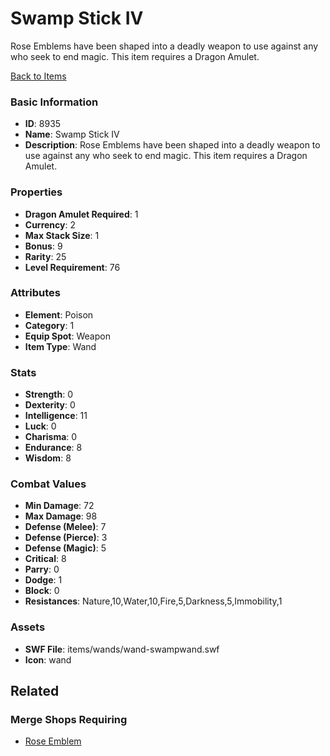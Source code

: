 # Swamp Stick IV

Rose Emblems have been shaped into a deadly weapon to use against any who seek to end magic. This item requires a Dragon Amulet.

[Back to Items](../items.md)

### Basic Information

- **ID**: 8935
- **Name**: Swamp Stick IV
- **Description**: Rose Emblems have been shaped into a deadly weapon to use against any who seek to end magic. This item requires a Dragon Amulet.

### Properties

- **Dragon Amulet Required**: 1
- **Currency**: 2
- **Max Stack Size**: 1
- **Bonus**: 9
- **Rarity**: 25
- **Level Requirement**: 76

### Attributes

- **Element**: Poison
- **Category**: 1
- **Equip Spot**: Weapon
- **Item Type**: Wand

### Stats

- **Strength**: 0
- **Dexterity**: 0
- **Intelligence**: 11
- **Luck**: 0
- **Charisma**: 0
- **Endurance**: 8
- **Wisdom**: 8

### Combat Values

- **Min Damage**: 72
- **Max Damage**: 98
- **Defense (Melee)**: 7
- **Defense (Pierce)**: 3
- **Defense (Magic)**: 5
- **Critical**: 8
- **Parry**: 0
- **Dodge**: 1
- **Block**: 0
- **Resistances**: Nature,10,Water,10,Fire,5,Darkness,5,Immobility,1

### Assets

- **SWF File**: items/wands/wand-swampwand.swf
- **Icon**: wand

## Related

### Merge Shops Requiring

- [Rose Emblem](../merge-shops/131-rose-emblem.md)

